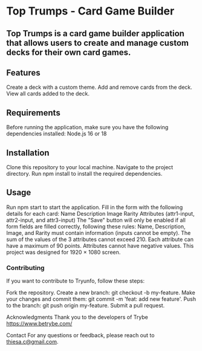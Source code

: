# Top Trumps - Card Game Builder
Top Trumps is a card game builder application that allows users to create and manage custom decks for their own card games.
---
## Features
Create a deck with a custom theme.
Add and remove cards from the deck.
View all cards added to the deck.

## Requirements
Before running the application, make sure you have the following dependencies installed:
Node.js 16 or 18

## Installation
Clone this repository to your local machine.
Navigate to the project directory.
Run npm install to install the required dependencies.

## Usage
Run npm start to start the application.
Fill in the form with the following details for each card:
Name
Description
Image
Rarity
Attributes (attr1-input, attr2-input, and attr3-input)
The "Save" button will only be enabled if all form fields are filled correctly, following these rules:
Name, Description, Image, and Rarity must contain information (inputs cannot be empty).
The sum of the values of the 3 attributes cannot exceed 210.
Each attribute can have a maximum of 90 points.
Attributes cannot have negative values.
This project was designed for 1920 × 1080 screen.

### Contributing
If you want to contribute to Tryunfo, follow these steps:

Fork the repository.
Create a new branch: git checkout -b my-feature.
Make your changes and commit them: git commit -m 'feat: add new feature'.
Push to the branch: git push origin my-feature.
Submit a pull request.

Acknowledgments
Thank you to the developers of Trybe https://www.betrybe.com/

Contact
For any questions or feedback, please reach out to thiesa.c@gmail.com.
